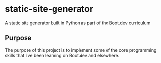 # static-site-generator

A static site generator built in Python as part of the Boot.dev curriculum

## Purpose

The purpose of this project is to implement some of the core programming skills that I've been learning on Boot.dev and elsewhere.
